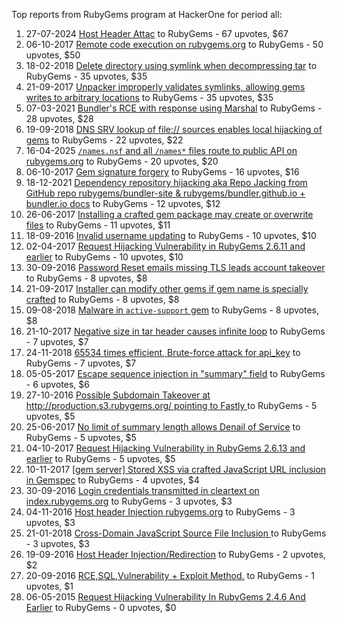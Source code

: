 Top reports from RubyGems program at HackerOne for period all:

1. 27-07-2024 [Host Header Attac](https://hackerone.com/reports/2627221) to RubyGems - 67 upvotes, $67
2. 06-10-2017 [Remote code execution on rubygems.org](https://hackerone.com/reports/274990) to RubyGems - 50 upvotes, $50
3. 18-02-2018 [Delete directory using symlink when decompressing tar](https://hackerone.com/reports/317321) to RubyGems - 35 upvotes, $35
4. 21-09-2017 [Unpacker improperly validates symlinks, allowing gems writes to arbitrary locations](https://hackerone.com/reports/270072) to RubyGems - 35 upvotes, $35
5. 07-03-2021 [Bundler's RCE with response using Marshal](https://hackerone.com/reports/1119120) to RubyGems - 28 upvotes, $28
6. 19-09-2018 [DNS SRV lookup of file:// sources enables local hijacking of gems](https://hackerone.com/reports/411519) to RubyGems - 22 upvotes, $22
7. 16-04-2025 [`/names.nsf` and all `/names*` files route to public API on rubygems.org](https://hackerone.com/reports/3097900) to RubyGems - 20 upvotes, $20
8. 06-10-2017 [Gem signature forgery](https://hackerone.com/reports/275269) to RubyGems - 16 upvotes, $16
9. 18-12-2021 [Dependency repository hijacking aka Repo Jacking from GitHub repo rubygems/bundler-site & rubygems/bundler.github.io + bundler.io docs](https://hackerone.com/reports/1430405) to RubyGems - 12 upvotes, $12
10. 26-06-2017 [Installing a crafted gem package may create or overwrite files](https://hackerone.com/reports/243156) to RubyGems - 11 upvotes, $11
11. 18-09-2016 [Invalid username updating](https://hackerone.com/reports/170301) to RubyGems - 10 upvotes, $10
12. 02-04-2017 [Request Hijacking Vulnerability in RubyGems 2.6.11 and earlier](https://hackerone.com/reports/218088) to RubyGems - 10 upvotes, $10
13. 30-09-2016 [Password Reset emails missing TLS leads account takeover](https://hackerone.com/reports/173251) to RubyGems - 8 upvotes, $8
14. 21-09-2017 [Installer can modify other gems if gem name is specially crafted](https://hackerone.com/reports/270068) to RubyGems - 8 upvotes, $8
15. 09-08-2018 [Malware in `active-support` gem](https://hackerone.com/reports/392311) to RubyGems - 8 upvotes, $8
16. 21-10-2017 [Negative size in tar header causes infinite loop](https://hackerone.com/reports/281336) to RubyGems - 7 upvotes, $7
17. 24-11-2018 [65534 times efficient, Brute-force attack for api_key](https://hackerone.com/reports/449356) to RubyGems - 7 upvotes, $7
18. 05-05-2017 [Escape sequence injection in "summary" field](https://hackerone.com/reports/226335) to RubyGems - 6 upvotes, $6
19. 27-10-2016 [Possible Subdomain Takeover at http://production.s3.rubygems.org/ pointing to Fastly ](https://hackerone.com/reports/178409) to RubyGems - 5 upvotes, $5
20. 25-06-2017 [No limit of summary length allows Denail of Service](https://hackerone.com/reports/243003) to RubyGems - 5 upvotes, $5
21. 04-10-2017 [Request Hijacking Vulnerability in RubyGems 2.6.13 and earlier](https://hackerone.com/reports/274267) to RubyGems - 5 upvotes, $5
22. 10-11-2017 [[gem server] Stored XSS via crafted JavaScript URL inclusion in Gemspec](https://hackerone.com/reports/289313) to RubyGems - 4 upvotes, $4
23. 30-09-2016 [Login credentials transmitted in cleartext on index.rubygems.org](https://hackerone.com/reports/173268) to RubyGems - 3 upvotes, $3
24. 04-11-2016 [Host header Injection rubygems.org](https://hackerone.com/reports/180196) to RubyGems - 3 upvotes, $3
25. 21-01-2018 [Cross-Domain JavaScript Source File Inclusion ](https://hackerone.com/reports/307681) to RubyGems - 3 upvotes, $3
26. 19-09-2016 [Host Header Injection/Redirection](https://hackerone.com/reports/170333) to RubyGems - 2 upvotes, $2
27. 20-09-2016 [RCE,SQL,Vulnerability + Exploit Method.](https://hackerone.com/reports/170748) to RubyGems - 1 upvotes, $1
28. 06-05-2015 [Request Hijacking Vulnerability In RubyGems 2.4.6 And Earlier](https://hackerone.com/reports/103993) to RubyGems - 0 upvotes, $0
